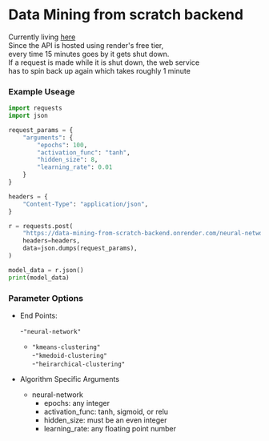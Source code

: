 # Data Mining from scratch backend

Currently living [here](https://data-mining-from-scratch-backend.onrender.com/) <br>
Since the API is hosted using render's free tier, <br>
every time 15 minutes goes by it gets shut down. <br>
If a request is made while it is shut down, the web service <br>
has to spin back up again which takes roughly 1 minute <br>

### Example Useage

```python
import requests
import json

request_params = {
    "arguments": {
        "epochs": 100,
        "activation_func": "tanh",
        "hidden_size": 8,
        "learning_rate": 0.01
    }
}

headers = {
    "Content-Type": "application/json",
}

r = requests.post(
    "https://data-mining-from-scratch-backend.onrender.com/neural-network",
    headers=headers,
    data=json.dumps(request_params),
)

model_data = r.json()
print(model_data)
```

### Parameter Options

- End Points: <br>

  -`"neural-network"` <br>

  - `"kmeans-clustering"` <br> -`"kmedoid-clustering"` <br> -`"heirarchical-clustering"` <br>

- Algorithm Specific Arguments

  - neural-network
    - epochs: any integer
    - activation_func: tanh, sigmoid, or relu
    - hidden_size: must be an even integer
    - learning_rate: any floating point number
